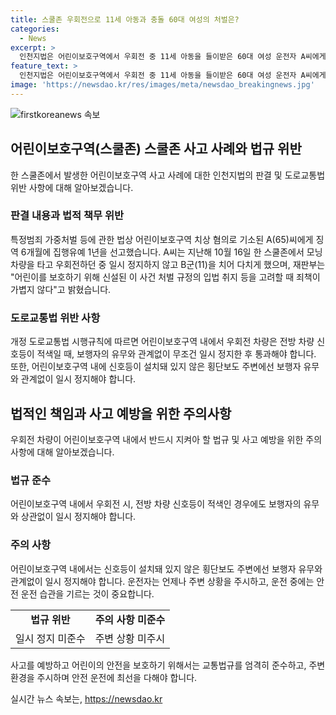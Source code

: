 ```yaml
---
title: 스쿨존 우회전으로 11세 아동과 충돌 60대 여성의 처벌은?
categories:
  - News
excerpt: >
  인천지법은 어린이보호구역에서 우회전 중 11세 아동을 들이받은 60대 여성 운전자 A씨에게 징역 6개월에 집행유예 1년을 선고했다. 지난해 10월 스쿨존에서 발생한 사고로 피해를 입은 B군은 치료가 필요한 골절 등 상해를 입었으며, 재판부는 어린이를 보호하기 위한 법의 취지를 고려해 죄책이 가볍지 않지만, 피해자와의 합의 및 보험에 가입돼 있는 점을 고려해 형량을 정했다고 밝혔다.
feature_text: >
  인천지법은 어린이보호구역에서 우회전 중 11세 아동을 들이받은 60대 여성 운전자 A씨에게 징역 6개월에 집행유예 1년을 선고했다. 지난해 10월 스쿨존에서 발생한 사고로 피해를 입은 B군은 치료가 필요한 골절 등 상해를 입었으며, 재판부는 어린이를 보호하기 위한 법의 취지를 고려해 죄책이 가볍지 않지만, 피해자와의 합의 및 보험에 가입돼 있는 점을 고려해 형량을 정했다고 밝혔다.
image: 'https://newsdao.kr/res/images/meta/newsdao_breakingnews.jpg'
---
```


<p><img src="https://newsdao.kr/res/images/meta/newsdao_breakingnews.jpg" alt="firstkoreanews 속보" /></p>

<h2 data-ke-size="size26">어린이보호구역(스쿨존) 스쿨존 사고 사례와 법규 위반</h2>

<p data-ke-size="size16">한 스쿨존에서 발생한 어린이보호구역 사고 사례에 대한 인천지법의 판결 및 도로교통법 위반 사항에 대해 알아보겠습니다.</p>

<h3>판결 내용과 법적 책무 위반</h3>

<p data-ke-size="size16">특정범죄 가중처벌 등에 관한 법상 어린이보호구역 치상 혐의로 기소된 A(65)씨에게 징역 6개월에 집행유예 1년을 선고했습니다. A씨는 지난해 10월 16일 한 스쿨존에서 모닝 차량을 타고 우회전하던 중 일시 정지하지 않고 B군(11)을 치어 다치게 했으며, 재판부는 "어린이를 보호하기 위해 신설된 이 사건 처벌 규정의 입법 취지 등을 고려할 때 죄책이 가볍지 않다"고 밝혔습니다.</p>

<h3>도로교통법 위반 사항</h3>

<p data-ke-size="size16">개정 도로교통법 시행규칙에 따르면 어린이보호구역 내에서 우회전 차량은 전방 차량 신호등이 적색일 때, 보행자의 유무와 관계없이 무조건 일시 정지한 후 통과해야 합니다. 또한, 어린이보호구역 내에 신호등이 설치돼 있지 않은 횡단보도 주변에선 보행자 유무와 관계없이 일시 정지해야 합니다.</p>

<h2 data-ke-size="size26">법적인 책임과 사고 예방을 위한 주의사항</h2>

<p data-ke-size="size16">우회전 차량이 어린이보호구역 내에서 반드시 지켜아 할 법규 및 사고 예방을 위한 주의사항에 대해 알아보겠습니다.</p>

<h3>법규 준수</h3>

<p data-ke-size="size16">어린이보호구역 내에서 우회전 시, 전방 차량 신호등이 적색인 경우에도 보행자의 유무와 상관없이 일시 정지해야 합니다.</p>

<h3>주의 사항</h3>

<p data-ke-size="size16">어린이보호구역 내에서는 신호등이 설치돼 있지 않은 횡단보도 주변에선 보행자 유무와 관계없이 일시 정지해야 합니다. 운전자는 언제나 주변 상황을 주시하고, 운전 중에는 안전 운전 습관을 기르는 것이 중요합니다.</p>

<table>
    <tbody>
        <tr>
            <td style="text-align: center; height: 17px;"><b>법규 위반</b></td>
            <td style="text-align: center; height: 17px;"><b>주의 사항 미준수</b></td>
        </tr>
        <tr>
            <td style="text-align: center;">일시 정지 미준수</td>
            <td style="text-align: center;">주변 상황 미주시</td>
        </tr>
    </tbody>
</table>

<p data-ke-size="size16">사고를 예방하고 어린이의 안전을 보호하기 위해서는 교통법규를 엄격히 준수하고, 주변 환경을 주시하며 안전 운전에 최선을 다해야 합니다.</p>
실시간 뉴스 속보는, <a href="https://newsdao.kr" rel="dofollow">https://newsdao.kr</a>


